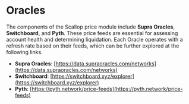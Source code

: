 # Oracles

The components of the Scallop price module include **Supra Oracles**, **Switchboard**, and **Pyth**. These price feeds are essential for assessing account health and determining liquidation. Each Oracle operates with a refresh rate based on their feeds, which can be further explored at the following links.

* **Supra Oracles**: [https://data.supraoracles.com/networks](https://data.supraoracles.com/networks)
* **Switchboard**: [https://switchboard.xyz/explorer](https://switchboard.xyz/explorer)
* **Pyth**: [https://pyth.network/price-feeds](https://pyth.network/price-feeds)
